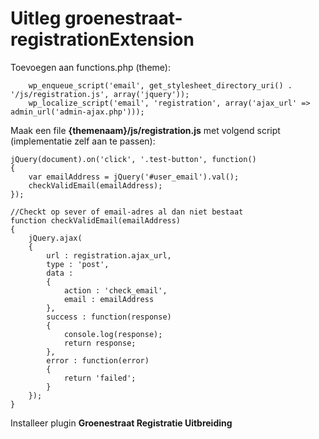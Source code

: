 # Uitleg groenestraat-registrationExtension

Toevoegen aan functions.php (theme):

```
    wp_enqueue_script('email', get_stylesheet_directory_uri() . '/js/registration.js', array('jquery'));
    wp_localize_script('email', 'registration', array('ajax_url' => admin_url('admin-ajax.php')));
```

Maak een file **{themenaam}/js/registration.js** met volgend script (implementatie zelf aan te passen):

```
jQuery(document).on('click', '.test-button', function()
{
    var emailAddress = jQuery('#user_email').val();
    checkValidEmail(emailAddress);
});

//Checkt op sever of email-adres al dan niet bestaat
function checkValidEmail(emailAddress)
{
    jQuery.ajax(
    {
        url : registration.ajax_url,
        type : 'post',
        data : 
        {
            action : 'check_email',
            email : emailAddress
        },
        success : function(response)
        {
            console.log(response);
            return response;
        },
        error : function(error)
        {
            return 'failed';
        }
    });
}
```

Installeer plugin **Groenestraat Registratie Uitbreiding**